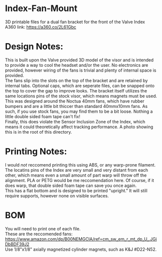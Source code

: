 # Index-Fan-Mount
3D printable files for a dual fan bracket for the front of the Valve Index  
A360 link: https://a360.co/2L61Gbc

# Design Notes:
This is built upon the Valve provided 3D model of the visor and is intended to provide a way to cool the headset and/or the user. No electronics are provided, however wiring of the fans is trivial and plenty of internal space is provided.  
The fans slip into the slots on the top of the bracket and are retained by internal tabs. Optional caps, which are seperate files, can be snapped onto the top to cover the gap to improve looks. The bracket itself utilizes the same locations pins of the stock visor, which means magnets must be used.  
This was designed around the Noctua 40mm fans, which have rubber bumpers and are a little bit thiccer than standard 40mmx10mm fans. As such, if you use stock fans, you may find them to be a bit loose. Nothing a little double sided foam tape can't fix!  
Finally, this does violate the Sensor Inclusion Zone of the Index, which means it could theoretically affect tracking performance. A photo showing this is in the root of this directory.  

# Printing Notes:
I would *not* reccomend printing this using ABS, or any warp-prone filament. The locatins pins of the Index are very small and very distant from each other, which means even a small amount of part warp will throw off the alignment. PLA or PETG would be me reccomendation here. Of course, if it does warp, that double sided foam tape can save you once again.  
This has a flat bottom and is designed to be printed "upright." It will still require supports, however none on visible surfaces.

# BOM
You will need to print one of each file.  
These are the reccomended fans: https://www.amazon.com/dp/B00NEMGCIA/ref=cm_sw_em_r_mt_dp_U_.JGiDbBDF39J2  
Use 1/8"x1/8" axially magnetized cylinder magnets, such as K&J #D22-N52.  
